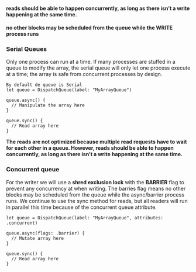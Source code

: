 #### reads should be able to happen concurrently, as long as there isn’t a write happening at the same time.
#### no other blocks may be scheduled from the queue while the WRITE process runs

### Serial Queues
Only one process can run at a time. If many processes are stuffed in a queue to modify the array, the serial queue will only let one process execute at a time; the array is safe from concurrent processes by design.

```
By default de queue is Serial
let queue = DispatchQueue(label: "MyArrayQueue")
 
queue.async() {
  // Manipulate the array here
}
 
queue.sync() {
  // Read array here
}
```

**The reads are not optimized because multiple read requests have to wait for each other in a queue. However, reads should be able to happen concurrently, as long as there isn’t a write happening at the same time.**

### Concurrent queue
For the writer we will use a **shred exclusion lock** with the **BARRIER** flag to prevent any concurrency at when writing.
The barries flag means no other blocks may be scheduled from the queue while the async/barrier process runs. We continue to use the sync method for reads, but all readers will run in parallel this time because of the concurrent queue attribute.

```
let queue = DispatchQueue(label: "MyArrayQueue", attributes: .concurrent)
 
queue.async(flags: .barrier) {
  // Mutate array here
}
 
queue.sync() {
  // Read array here
}
```
